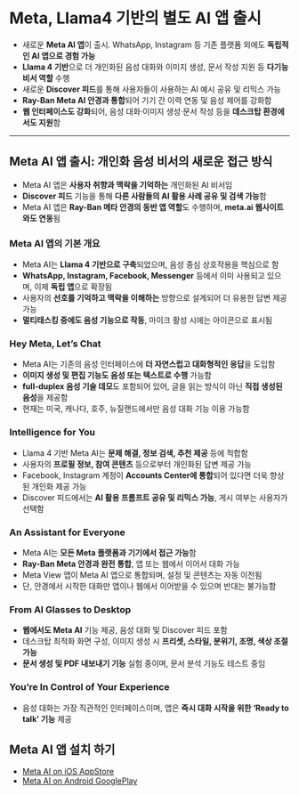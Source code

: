# Meta, Llama4 기반의 별도 AI 앱 출시


* 새로운 **Meta AI 앱**이 출시. WhatsApp, Instagram 등 기존 플랫폼 외에도 **독립적인 AI 앱으로 경험 가능**
* **Llama 4 기반**으로 더 개인화된 음성 대화와 이미지 생성, 문서 작성 지원 등 **다기능 비서 역할** 수행
* 새로운 **Discover 피드**를 통해 사용자들이 사용하는 AI 예시 공유 및 리믹스 가능
* **Ray-Ban Meta AI 안경과 통합**되어 기기 간 이력 연동 및 음성 제어를 강화함
* **웹 인터페이스도 강화**되어, 음성 대화·이미지 생성·문서 작성 등을 **데스크탑 환경에서도 지원**함

---

Meta AI 앱 출시: 개인화 음성 비서의 새로운 접근 방식
----------------------------------

* Meta AI 앱은 **사용자 취향과 맥락을 기억하는** 개인화된 AI 비서임
* **Discover 피드** 기능을 통해 **다른 사람들의 AI 활용 사례 공유 및 검색 가능**함
* Meta AI 앱은 **Ray-Ban 메타 안경의 동반 앱 역할**도 수행하며, **meta.ai 웹사이트와도 연동**됨

### Meta AI 앱의 기본 개요

* Meta AI는 **Llama 4 기반으로 구축**되었으며, 음성 중심 상호작용을 핵심으로 함
* **WhatsApp, Instagram, Facebook, Messenger** 등에서 이미 사용되고 있으며, 이제 **독립 앱**으로 확장됨
* 사용자의 **선호를 기억하고 맥락을 이해하는** 방향으로 설계되어 더 유용한 답변 제공 가능
* **멀티태스킹 중에도 음성 기능으로 작동**, 마이크 활성 시에는 아이콘으로 표시됨

### Hey Meta, Let’s Chat

* Meta AI는 기존의 음성 인터페이스에 **더 자연스럽고 대화형적인 응답**을 도입함
* **이미지 생성 및 편집 기능도 음성 또는 텍스트로 수행** 가능함
* **full-duplex 음성 기술 데모**도 포함되어 있어, 글을 읽는 방식이 아닌 **직접 생성된 음성**을 제공함
* 현재는 미국, 캐나다, 호주, 뉴질랜드에서만 음성 대화 기능 이용 가능함

### Intelligence for You

* Llama 4 기반 Meta AI는 **문제 해결, 정보 검색, 추천 제공** 등에 적합함
* 사용자의 **프로필 정보, 참여 콘텐츠** 등으로부터 개인화된 답변 제공 가능
* Facebook, Instagram 계정이 **Accounts Center에 통합**되어 있다면 더욱 향상된 개인화 제공 가능
* Discover 피드에서는 **AI 활용 프롬프트 공유 및 리믹스 가능**, 게시 여부는 사용자가 선택함

### An Assistant for Everyone

* Meta AI는 **모든 Meta 플랫폼과 기기에서 접근 가능**함
* **Ray-Ban Meta 안경과 완전 통합**, 앱 또는 웹에서 이어서 대화 가능
* Meta View 앱이 Meta AI 앱으로 통합되며, 설정 및 콘텐츠는 자동 이전됨
* 단, 안경에서 시작한 대화만 앱이나 웹에서 이어받을 수 있으며 반대는 불가능함

### From AI Glasses to Desktop

* **웹에서도 Meta AI** 기능 제공, 음성 대화 및 Discover 피드 포함
* 데스크탑 최적화 화면 구성, 이미지 생성 시 **프리셋, 스타일, 분위기, 조명, 색상 조절 가능**
* **문서 생성 및 PDF 내보내기 기능** 실험 중이며, 문서 분석 기능도 테스트 중임

### You’re In Control of Your Experience

* 음성 대화는 가장 직관적인 인터페이스이며, 앱은 **즉시 대화 시작을 위한 ‘Ready to talk’ 기능** 제공

**Meta AI 앱 설치 하기**
-------------------

* [Meta AI on iOS AppStore](https://apps.apple.com/us/app/meta-ai/id1558240027)
* [Meta AI on Android GooglePlay](https://play.google.com/store/apps/details?id=com.facebook.stella)
